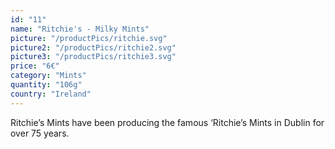 ```yaml
---
id: "11"
name: "Ritchie's - Milky Mints"
picture: "/productPics/ritchie.svg"
picture2: "/productPics/ritchie2.svg"
picture3: "/productPics/ritchie3.svg"
price: "6€"
category: "Mints"
quantity: "106g"
country: "Ireland"
---
```

Ritchie’s Mints have been producing the famous ‘Ritchie’s Mints in Dublin for over 75 years.